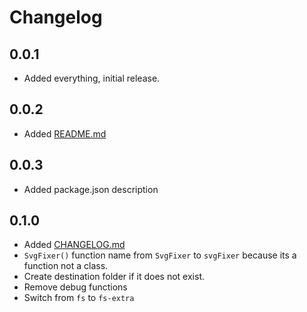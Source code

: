 # Changelog

## 0.0.1

- Added everything, initial release.

## 0.0.2

- Added [README.md](https://github.com/oslllo/svg-fixer/blob/master/README.md)

## 0.0.3

- Added package.json description

## 0.1.0

- Added [CHANGELOG.md](https://github.com/oslllo/svg-fixer/blob/master/CHANGELOG.md)
- `SvgFixer()` function name from `SvgFixer` to `svgFixer` because its a function not a class.
- Create destination folder if it does not exist.
- Remove debug functions
- Switch from `fs` to `fs-extra`
